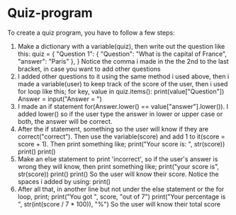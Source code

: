 #   Quiz-program

To create a quiz program, you have to follow a few steps:

1. Make a dictionary with a variable(quiz), then write out the question like this:
quiz = {
    "Question 1": {
        "Question": "What is the capital of France",
        "answer": "Paris"
    },
}
Notice the comma i made in the the 2nd to the last bracket, in case you want to add other questions
2. I added other questions to it using the same method i used above, then i made a variable(user) to keep track of the score of the user, then i used for loop like this;
for key, value in quiz.items():
    print(value["Question"])
    Answer = input("Answer = ")
3. I made an if statement for(Answer.lower() == value["answer"].lower()). I added lower() so if the user type the answer in lower or upper case or both, the answer will be correct.
4. After the if statement, something so the user will know if they are correct("correct"). Then use the variable(score) and add 1 to it(score = score + 1). Then print something like;
print("Your score is: ", str(score))
print()
print()
5. Make an else statement to print 'incorrect', so if the user's answer is wrong they will know, then print something like;
print("your score is", str(score))
print()
print()
So the user will know their score. Notice the spaces i added by using: print()
6. After all that, in another line but not under the else statement or the for loop, print;
print("You got ", score, "out of 7")
print("Your percentage is ", str(int(score / 7 * 100)), "%")
So the user will know their total score

